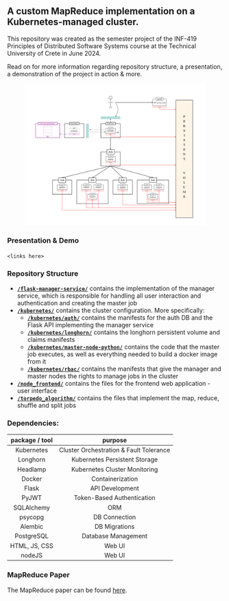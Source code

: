 ## A custom MapReduce implementation on a Kubernetes-managed cluster.

This repository was created as the semester project of the INF-419 Principles of Distributed Software Systems course at the Technical University of Crete in June 2024.

Read on for more information regarding repository structure, a presentation, a demonstration of the project in action & more.

  <figure>
      <img src="./cluster_architecture.svg" alt="Container on Image"   />
      <!-- <figcaption>An elephant at sunset</figcaption> -->
  </figure>

### Presentation & Demo
`<links here>`

### Repository Structure
- <a href="./flask-manager-service/"> **`/flask-manager-service/`**</a> contains the implementation of the manager service, which is responsible for handling all user interaction and authentication and creating the master job
- <a href="./kubernetes/">**`/kubernetes/`**</a> contains the cluster configuration. More specifically:
  - <a href="./kubernetes/auth/">**`/kubernetes/auth/`**</a> contains the manifests for the auth DB and the Flask API implementing the manager service
  - <a href="./kubernetes/longhorn/">**`/kubernetes/longhorn/`**</a> contains the longhorn persistent volume and claims manifests
  - <a href="./kubernetes/master-node-python/">**`/kubernetes/master-node-python/`**</a> contains the code that the master job executes, as well as everything needed to build a docker image from it
  - <a href="./kubernetes/rbac/">**`/kubernetes/rbac/`**</a> contains the manifests that give the manager and master nodes the rights to manage jobs in the cluster
- <a href="./node_frontend/">**`/node_frontend/`**</a> contains the files for the frontend web application - user interface
- <a href="./torpedo_algorithm/">**`/torpedo_algorithm/`**</a> contains the files that implement the map, reduce, shuffle and split jobs

### Dependencies:
| **package / tool** | **purpose** |
|:---:|:---:|
| Kubernetes | Cluster Orchestration & Fault Tolerance |
| Longhorn | Kubernetes Persistent Storage |
| Headlamp | Kubernetes Cluster Monitoring |
| Docker | Containerization |
| Flask | API Development |
| PyJWT | Token-Based Authentication |
| SQLAlchemy| ORM |
| psycopg | DB Connection |
| Alembic | DB Migrations |
| PostgreSQL | Database Management |
| HTML, JS, CSS | Web UI |
| nodeJS | Web UI |


### MapReduce Paper
The MapReduce paper can be found <a href="https://www.usenix.org/legacy/publications/library/proceedings/osdi04/tech/full_papers/dean/dean.pdf">here</a>.
